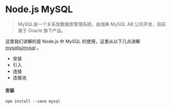 # Node.js MySQL
> MySQL是一个关系型数据库管理系统，由瑞典 MySQL AB 公司开发，目前属于 Oracle 旗下产品。

这里我们讲解的是 Node.js 中 MySQL 的使用，这里从以下几点讲解 [mysqljs/mysql](https://github.com/mysqljs/mysql) 。
* 安装
* 引入
* 连接
* 连接池

#### 安装
```
npm install --save mysql
```